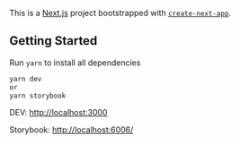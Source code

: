 This is a [Next.js](https://nextjs.org/) project bootstrapped with [`create-next-app`](https://github.com/vercel/next.js/tree/canary/packages/create-next-app).

## Getting Started

Run `yarn` to install all dependencies

```bash
yarn dev
or 
yarn storybook
```

DEV:  [http://localhost:3000](http://localhost:3000)

Storybook: [http://localhost:6006/](http://localhost:6006)
